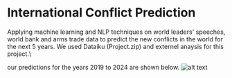 # International Conflict Prediction
Applying machine learning and NLP techniques on world leaders' speeches, world bank and arms trade data to predict the new conflicts in the world for the next 5 years.
We used Dataiku (Project.zip) and externel anaysis for this project.\\

our predictions for the years 2019 to 2024 are shown below.
![alt text](https://github.com/chekirou/International_conflict_prediction/blob/master/predictions.png?raw=true)

